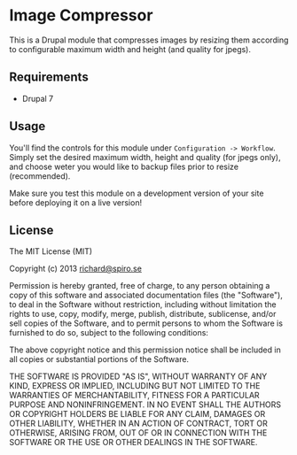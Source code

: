 # Image Compressor

This is a Drupal module that compresses images by resizing them according to configurable maximum width and height (and quality for jpegs).

## Requirements

* Drupal 7

## Usage

You'll find the controls for this module under `Configuration -> Workflow`. Simply set the desired maximum width, height and quality (for jpegs only), and choose weter you would like to backup files prior to resize (recommended).

Make sure you test this module on a development version of your site before deploying it on a live version!

## License

The MIT License (MIT)

Copyright (c) 2013 richard@spiro.se

Permission is hereby granted, free of charge, to any person obtaining a copy
of this software and associated documentation files (the "Software"), to deal
in the Software without restriction, including without limitation the rights
to use, copy, modify, merge, publish, distribute, sublicense, and/or sell
copies of the Software, and to permit persons to whom the Software is
furnished to do so, subject to the following conditions:

The above copyright notice and this permission notice shall be included in
all copies or substantial portions of the Software.

THE SOFTWARE IS PROVIDED "AS IS", WITHOUT WARRANTY OF ANY KIND, EXPRESS OR
IMPLIED, INCLUDING BUT NOT LIMITED TO THE WARRANTIES OF MERCHANTABILITY,
FITNESS FOR A PARTICULAR PURPOSE AND NONINFRINGEMENT. IN NO EVENT SHALL THE
AUTHORS OR COPYRIGHT HOLDERS BE LIABLE FOR ANY CLAIM, DAMAGES OR OTHER
LIABILITY, WHETHER IN AN ACTION OF CONTRACT, TORT OR OTHERWISE, ARISING FROM,
OUT OF OR IN CONNECTION WITH THE SOFTWARE OR THE USE OR OTHER DEALINGS IN
THE SOFTWARE.